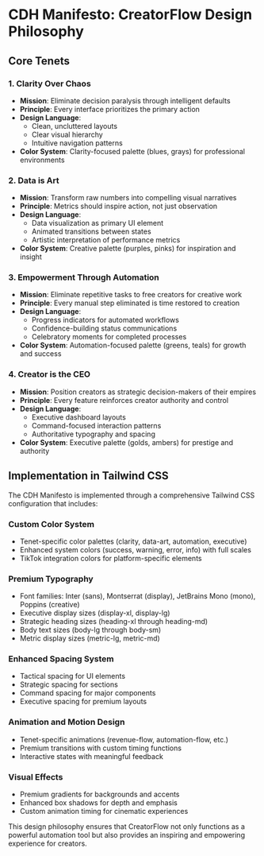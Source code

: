 # CDH Manifesto: CreatorFlow Design Philosophy

## Core Tenets

### 1. Clarity Over Chaos
- **Mission**: Eliminate decision paralysis through intelligent defaults
- **Principle**: Every interface prioritizes the primary action
- **Design Language**: 
  - Clean, uncluttered layouts
  - Clear visual hierarchy
  - Intuitive navigation patterns
- **Color System**: Clarity-focused palette (blues, grays) for professional environments

### 2. Data is Art
- **Mission**: Transform raw numbers into compelling visual narratives
- **Principle**: Metrics should inspire action, not just observation
- **Design Language**: 
  - Data visualization as primary UI element
  - Animated transitions between states
  - Artistic interpretation of performance metrics
- **Color System**: Creative palette (purples, pinks) for inspiration and insight

### 3. Empowerment Through Automation
- **Mission**: Eliminate repetitive tasks to free creators for creative work
- **Principle**: Every manual step eliminated is time restored to creation
- **Design Language**: 
  - Progress indicators for automated workflows
  - Confidence-building status communications
  - Celebratory moments for completed processes
- **Color System**: Automation-focused palette (greens, teals) for growth and success

### 4. Creator is the CEO
- **Mission**: Position creators as strategic decision-makers of their empires
- **Principle**: Every feature reinforces creator authority and control
- **Design Language**: 
  - Executive dashboard layouts
  - Command-focused interaction patterns
  - Authoritative typography and spacing
- **Color System**: Executive palette (golds, ambers) for prestige and authority

## Implementation in Tailwind CSS

The CDH Manifesto is implemented through a comprehensive Tailwind CSS configuration that includes:

### Custom Color System
- Tenet-specific color palettes (clarity, data-art, automation, executive)
- Enhanced system colors (success, warning, error, info) with full scales
- TikTok integration colors for platform-specific elements

### Premium Typography
- Font families: Inter (sans), Montserrat (display), JetBrains Mono (mono), Poppins (creative)
- Executive display sizes (display-xl, display-lg)
- Strategic heading sizes (heading-xl through heading-md)
- Body text sizes (body-lg through body-sm)
- Metric display sizes (metric-lg, metric-md)

### Enhanced Spacing System
- Tactical spacing for UI elements
- Strategic spacing for sections
- Command spacing for major components
- Executive spacing for premium layouts

### Animation and Motion Design
- Tenet-specific animations (revenue-flow, automation-flow, etc.)
- Premium transitions with custom timing functions
- Interactive states with meaningful feedback

### Visual Effects
- Premium gradients for backgrounds and accents
- Enhanced box shadows for depth and emphasis
- Custom animation timing for cinematic experiences

This design philosophy ensures that CreatorFlow not only functions as a powerful automation tool but also provides an inspiring and empowering experience for creators.
